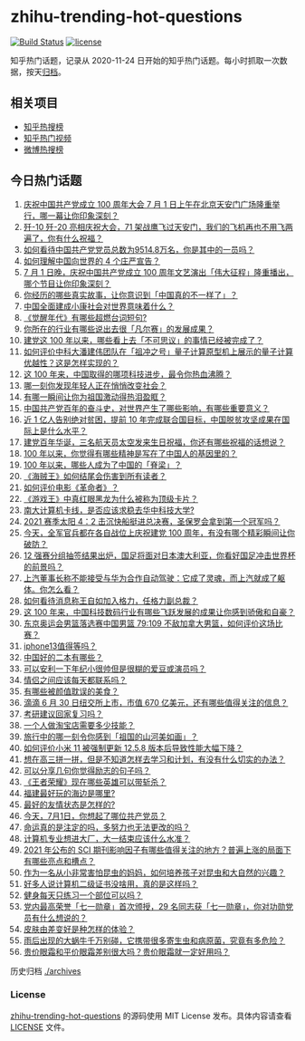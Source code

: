 # zhihu-trending-hot-questions

[![Build Status](https://github.com/justjavac/zhihu-trending-hot-questions/workflows/ci/badge.svg?branch=master)](https://github.com/justjavac/zhihu-trending-hot-questions/actions)
[![license](https://img.shields.io/github/license/justjavac/zhihu-trending-hot-questions)](https://github.com/justjavac/zhihu-trending-hot-questions/blob/master/LICENSE)

知乎热门话题，记录从 2020-11-24 日开始的知乎热门话题。每小时抓取一次数据，按天[归档](./archives)。

## 相关项目

- [知乎热搜榜](https://github.com/justjavac/zhihu-trending-top-search)
- [知乎热门视频](https://github.com/justjavac/zhihu-trending-hot-video)
- [微博热搜榜](https://github.com/justjavac/weibo-trending-hot-search)

## 今日热门话题

<!-- BEGIN -->
<!-- 最后更新时间 Fri Jul 02 2021 02:02:06 GMT+0800 (China Standard Time) -->

1. [庆祝中国共产党成立 100 周年大会 7 月 1
   日上午在北京天安门广场隆重举行，哪一幕让你印象深刻？](https://www.zhihu.com/question/469219832)
2. [歼-10 歼-20 亮相庆祝大会，71
   架战鹰飞过天安门，我们的飞机再也不用飞两遍了，你有什么祝福？](https://www.zhihu.com/question/469230952)
3. [如何看待中国共产党党员总数为9514.8万名，你是其中的一员吗？](https://www.zhihu.com/question/469009557)
4. [如何理解中国向世界的 4 个庄严宣告？](https://www.zhihu.com/question/469269512)
5. [7 月 1 日晚，庆祝中国共产党成立 100
   周年文艺演出「伟大征程」隆重播出，哪个节目让你印象深刻？](https://www.zhihu.com/question/469370926)
6. [你经历的哪些真实故事，让你意识到「中国真的不一样了」？](https://www.zhihu.com/question/429896850)
7. [中国全面建成小康社会对世界意味着什么？](https://www.zhihu.com/question/469243529)
8. [《觉醒年代》有哪些超燃台词短句?](https://www.zhihu.com/question/463340352)
9. [你所在的行业有哪些说出去很「凡尔赛」的发展成果？](https://www.zhihu.com/question/447184680)
10. [建党这 100
    年以来，哪些看上去「不可思议」的事情已经被完成了？](https://www.zhihu.com/question/468798487)
11. [如何评价中科大潘建伟团队在「祖冲之号」量子计算原型机上展示的量子计算优越性？这是怎样实现的？](https://www.zhihu.com/question/468741820)
12. [这 100 年来，中国取得的哪项科技进步，最令你热血沸腾？](https://www.zhihu.com/question/469247582)
13. [哪一刻你发现年轻人正在悄悄改变社会？](https://www.zhihu.com/question/447184915)
14. [有哪一瞬间让你为祖国激动得热泪盈眶？](https://www.zhihu.com/question/276636947)
15. [中国共产党百年的奋斗史，对世界产生了哪些影响，有哪些重要意义？](https://www.zhihu.com/question/469274581)
16. [近 1 亿人告别绝对贫困，提前 10
    年完成联合国目标，中国脱贫攻坚成果在国际上是什么水平？](https://www.zhihu.com/question/446264543)
17. [建党百年华诞，三名航天员太空发来生日祝福，你还有哪些祝福的话想说？](https://www.zhihu.com/question/469119958)
18. [100 年以来，你觉得有哪些精神是写在了中国人的基因里的？](https://www.zhihu.com/question/468804235)
19. [100 年以来，哪些人成为了中国的「脊梁」？](https://www.zhihu.com/question/469067940)
20. [《海贼王》如何结尾会伤害到所有读者？](https://www.zhihu.com/question/453888306)
21. [如何评价电影《革命者》？](https://www.zhihu.com/question/457600870)
22. [《游戏王》中真红眼黑龙为什么被称为顶级卡片？](https://www.zhihu.com/question/24348322)
23. [南大计算机卡线，是否应该求稳去华中科技大学?](https://www.zhihu.com/question/467391928)
24. [2021 赛季太阳 4：2
    击沉快船挺进总决赛，圣保罗会拿到第一个冠军吗？](https://www.zhihu.com/question/469262115)
25. [今天，全军官兵都在各自战位上庆祝建党 100
    周年，有没有哪个精彩瞬间让你破防？](https://www.zhihu.com/question/469245739)
26. [12
    强赛分组抽签结果出炉，国足将面对日本澳大利亚，你看好国足冲击世界杯的前景吗？](https://www.zhihu.com/question/469309297)
27. [上汽董事长称不能接受与华为合作自动驾驶：它成了灵魂，而上汽就成了躯体。你怎么看？](https://www.zhihu.com/question/469323054)
28. [如何看待消息称王自如加入格力，任格力副总裁？](https://www.zhihu.com/question/465492294)
29. [这 100
    年来，中国科技数码行业有哪些飞跃发展的成果让你感到骄傲和自豪？](https://www.zhihu.com/question/468832684)
30. [东京奥运会男篮落选赛中国男篮 79:109
    不敌加拿大男篮，如何评价这场比赛？](https://www.zhihu.com/question/469226684)
31. [iphone13值得等吗？](https://www.zhihu.com/question/445568012)
32. [中国好的二本有哪些？](https://www.zhihu.com/question/282553012)
33. [可以安利一下年纪小很帅但是很糊的爱豆或演员吗？](https://www.zhihu.com/question/458588894)
34. [情侣之间应该每天都联系吗？](https://www.zhihu.com/question/447408356)
35. [有哪些被颜值耽误的美食？](https://www.zhihu.com/question/463302536)
36. [滴滴 6 月 30 日纽交所上市，市值 670
    亿美元，还有哪些值得关注的信息？](https://www.zhihu.com/question/469170831)
37. [考研建议回家复习吗？](https://www.zhihu.com/question/436085854)
38. [一个人做淘宝店需要多少技能？](https://www.zhihu.com/question/21030919)
39. [旅行中的哪一刻令你感到「祖国的山河美如画」？](https://www.zhihu.com/question/468764145)
40. [如何评价小米 11 被强制更新 12.5.8
    版本后导致性能大幅下降？](https://www.zhihu.com/question/466557336)
41. [想在高三拼一拼，但是不知道怎样去学习和计划，有没有什么切实的办法？](https://www.zhihu.com/question/467995879)
42. [可以分享几句你觉得励志的句子吗？](https://www.zhihu.com/question/462684741)
43. [《王者荣耀》现在哪些英雄可以带斩杀？](https://www.zhihu.com/question/466600116)
44. [福建最好玩的海边是哪里?](https://www.zhihu.com/question/463975941)
45. [最好的友情状态是怎样的?](https://www.zhihu.com/question/24091183)
46. [今天，7月1日，你想起了哪位共产党员？](https://www.zhihu.com/question/469216571)
47. [命运真的是注定的吗，多努力也无法更改的吗？](https://www.zhihu.com/question/468059308)
48. [计算机专业想进大厂，大一结束应该什么水准？](https://www.zhihu.com/question/450241362)
49. [2021 年公布的 SCI
    期刊影响因子有哪些值得关注的地方？普遍上涨的局面下有哪些亮点和槽点？](https://www.zhihu.com/question/469074125)
50. [作为一名从小非常害怕昆虫的妈妈，如何培养孩子对昆虫和大自然的兴趣？](https://www.zhihu.com/question/468299114)
51. [好多人说计算机二级证书没啥用，真的是这样吗？](https://www.zhihu.com/question/432050455)
52. [健身每天只练习一个部位可以吗？](https://www.zhihu.com/question/402800360)
53. [党内最高荣誉「七一勋章」首次颁授，29
    名同志获「七一勋章」，你对功勋党员有什么想说的？](https://www.zhihu.com/question/468683456)
54. [皮肤由差变好是种怎样的体验？](https://www.zhihu.com/question/37375085)
55. [雨后出现的大蜗牛千万别碰，它携带很多寄生虫和病原菌，究竟有多危险？](https://www.zhihu.com/question/468733508)
56. [贵价眼霜和平价眼霜差别很大吗？贵价眼霜就一定好用吗？](https://www.zhihu.com/question/309788732)

<!-- END -->

历史归档 [./archives](./archives)

### License

[zhihu-trending-hot-questions](https://github.com/justjavac/zhihu-trending-hot-questions)
的源码使用 MIT License 发布。具体内容请查看 [LICENSE](./LICENSE) 文件。
